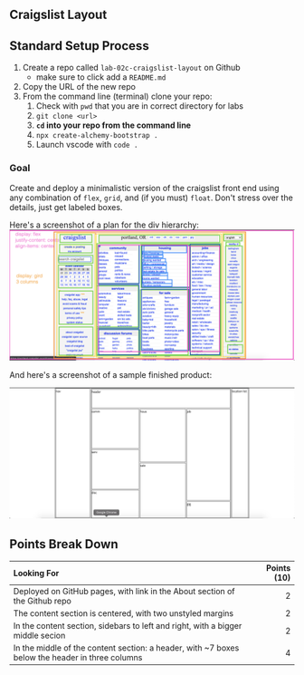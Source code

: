 ## Craigslist Layout

## Standard Setup Process

1. Create a repo called `lab-02c-craigslist-layout` on Github
    - make sure to click add a `README.md`
1. Copy the URL of the new repo
1. From the command line (terminal) clone your repo:
    1. Check with `pwd` that you are in correct directory for labs
    1. `git clone <url>`
    1. **`cd` into your repo from the command line**
    1. `npx create-alchemy-bootstrap .`
    1. Launch vscode with `code .`

### Goal

Create and deploy a minimalistic version of the craigslist front end using any combination of `flex`, `grid`, and (if you must) `float`. Don't stress over the details, just get labeled boxes.

Here's a screenshot of a plan for the div hierarchy: 
![](./craiglist-rainbow-hierarchy.png)

And here's a screenshot of a sample finished product:

![](./mock-craigslist.png)

## Points Break Down

Looking For | Points (10)
:--|--:
Deployed on GitHub pages, with link in the About section of the Github repo | 2
The content section is centered, with two unstyled margins | 2
In the content section, sidebars to left and right, with a bigger middle secion | 2
In the middle of the content section: a header, with ~7 boxes below the header in three columns | 4